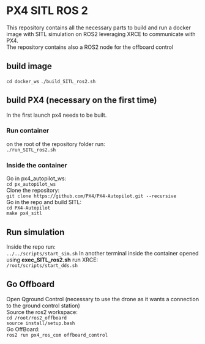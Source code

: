# PX4 SITL ROS 2
This repository contains all the necessary parts to build and run a docker image with SITL simulation on ROS2 leveraging XRCE to communicate with PX4. <br>
The repository contains also a ROS2 node for the offboard control

## build image

`cd docker_ws`
`./build_SITL_ros2.sh`

## build PX4 (necessary on the first time)
In the first launch px4 needs to be built.

### Run container
on the root of the repository folder run:<br>
`./run_SITL_ros2.sh`

### Inside the container
Go in px4_autopilot_ws:<br>
`cd px_autopilot_ws`<br>
Clone the repository:<br>
`git clone https://github.com/PX4/PX4-Autopilot.git --recursive`<br>
Go in the repo and build SITL:<br>
`cd PX4-Autopilot`<br>
`make px4_sitl`<br>

## Run simulation
Inside the repo run:<br>
`../../scripts/start_sim.sh`
In another terminal inside the container opened using **exec_SITL_ros2.sh** run XRCE:<br>
`/root/scripts/start_dds.sh`
## Go Offboard
Open Qground Control (necessary to use the drone as it wants a connection to the ground control station)<br>
Source the ros2 workspace:<br>
`cd /root/ros2_offboard`<br>
`source install/setup.bash`<br>
Go OffBoard:<br>
`ros2 run px4_ros_com offboard_control`<br>

